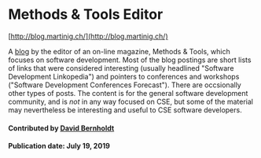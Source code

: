 # Methods & Tools Editor

[http://blog.martinig.ch/](http://blog.martinig.ch/)

A [blog](http://blog.martinig.ch/) by the editor of an on-line magazine, Methods & Tools, which focuses on software development.  Most of the blog postings are short lists of links that were considered interesting (usually headlined "Software Development Linkopedia") and pointers to conferences and workshops ("Software Development Conferences Forecast"). There are occsionally other types of posts.  The content is for the general software development community, and is *not* in any way focused on CSE, but some of the material may nevertheless be interesting and useful to CSE software developers.

#### Contributed by [David Bernholdt](http://github.com/bernhold)

#### Publication date: July 19, 2019

<!---
Publish: yes
Categories: Planning
Topics: Software engineering
Tags: blog
Level: 2
Prerequisites: defaults
Aggregate: none
--->
